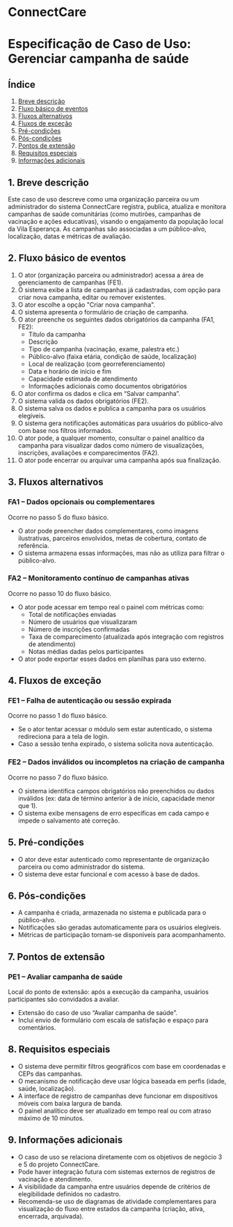 # ConnectCare  

# Especificação de Caso de Uso: Gerenciar campanha de saúde  

## Índice

1. [Breve descrição](#1-breve-descrição)  
2. [Fluxo básico de eventos](#2-fluxo-básico-de-eventos)  
3. [Fluxos alternativos](#3-fluxos-alternativos)  
4. [Fluxos de exceção](#4-fluxos-de-exceção)  
5. [Pré-condições](#5-pré-condições)  
6. [Pós-condições](#6-pós-condições)  
7. [Pontos de extensão](#7-pontos-de-extensão)  
8. [Requisitos especiais](#8-requisitos-especiais)  
9. [Informações adicionais](#9-informações-adicionais)  

## 1. Breve descrição

Este caso de uso descreve como uma organização parceira ou um administrador do sistema ConnectCare registra, publica, atualiza e monitora campanhas de saúde comunitárias (como mutirões, campanhas de vacinação e ações educativas), visando o engajamento da população local da Vila Esperança. As campanhas são associadas a um público-alvo, localização, datas e métricas de avaliação.

## 2. Fluxo básico de eventos

1. O ator (organização parceira ou administrador) acessa a área de gerenciamento de campanhas (FE1).  
2. O sistema exibe a lista de campanhas já cadastradas, com opção para criar nova campanha, editar ou remover existentes.  
3. O ator escolhe a opção "Criar nova campanha".  
4. O sistema apresenta o formulário de criação de campanha.  
5. O ator preenche os seguintes dados obrigatórios da campanha (FA1, FE2):  
   - Título da campanha  
   - Descrição  
   - Tipo de campanha (vacinação, exame, palestra etc.)  
   - Público-alvo (faixa etária, condição de saúde, localização)  
   - Local de realização (com georreferenciamento)  
   - Data e horário de início e fim  
   - Capacidade estimada de atendimento  
   - Informações adicionais como documentos obrigatórios  
6. O ator confirma os dados e clica em “Salvar campanha”.  
7. O sistema valida os dados obrigatórios (FE2).  
8. O sistema salva os dados e publica a campanha para os usuários elegíveis.  
9. O sistema gera notificações automáticas para usuários do público-alvo com base nos filtros informados.  
10. O ator pode, a qualquer momento, consultar o painel analítico da campanha para visualizar dados como número de visualizações, inscrições, avaliações e comparecimentos (FA2).  
11. O ator pode encerrar ou arquivar uma campanha após sua finalização.  

## 3. Fluxos alternativos

### FA1 – Dados opcionais ou complementares

Ocorre no passo 5 do fluxo básico.  
- O ator pode preencher dados complementares, como imagens ilustrativas, parceiros envolvidos, metas de cobertura, contato de referência.  
- O sistema armazena essas informações, mas não as utiliza para filtrar o público-alvo.  

### FA2 – Monitoramento contínuo de campanhas ativas

Ocorre no passo 10 do fluxo básico.  
- O ator pode acessar em tempo real o painel com métricas como:  
  - Total de notificações enviadas  
  - Número de usuários que visualizaram  
  - Número de inscrições confirmadas  
  - Taxa de comparecimento (atualizada após integração com registros de atendimento)  
  - Notas médias dadas pelos participantes  
- O ator pode exportar esses dados em planilhas para uso externo.  

## 4. Fluxos de exceção

### FE1 – Falha de autenticação ou sessão expirada

Ocorre no passo 1 do fluxo básico.  
- Se o ator tentar acessar o módulo sem estar autenticado, o sistema redireciona para a tela de login.  
- Caso a sessão tenha expirado, o sistema solicita nova autenticação.  

### FE2 – Dados inválidos ou incompletos na criação de campanha

Ocorre no passo 7 do fluxo básico.  
- O sistema identifica campos obrigatórios não preenchidos ou dados inválidos (ex: data de término anterior à de início, capacidade menor que 1).  
- O sistema exibe mensagens de erro específicas em cada campo e impede o salvamento até correção.  

## 5. Pré-condições

- O ator deve estar autenticado como representante de organização parceira ou como administrador do sistema.  
- O sistema deve estar funcional e com acesso à base de dados.  

## 6. Pós-condições

- A campanha é criada, armazenada no sistema e publicada para o público-alvo.  
- Notificações são geradas automaticamente para os usuários elegíveis.  
- Métricas de participação tornam-se disponíveis para acompanhamento.  

## 7. Pontos de extensão

### PE1 – Avaliar campanha de saúde

Local do ponto de extensão: após a execução da campanha, usuários participantes são convidados a avaliar.  
- Extensão do caso de uso “Avaliar campanha de saúde”.  
- Inclui envio de formulário com escala de satisfação e espaço para comentários.  

## 8. Requisitos especiais

- O sistema deve permitir filtros geográficos com base em coordenadas e CEPs das campanhas.  
- O mecanismo de notificação deve usar lógica baseada em perfis (idade, saúde, localização).  
- A interface de registro de campanhas deve funcionar em dispositivos móveis com baixa largura de banda.  
- O painel analítico deve ser atualizado em tempo real ou com atraso máximo de 10 minutos.  

## 9. Informações adicionais

- O caso de uso se relaciona diretamente com os objetivos de negócio 3 e 5 do projeto ConnectCare.  
- Pode haver integração futura com sistemas externos de registros de vacinação e atendimento.  
- A visibilidade da campanha entre usuários depende de critérios de elegibilidade definidos no cadastro.  
- Recomenda-se uso de diagramas de atividade complementares para visualização do fluxo entre estados da campanha (criação, ativa, encerrada, arquivada).  
